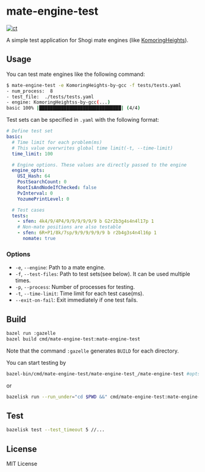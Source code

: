 # mate-engine-test

[![ct](https://github.com/komori-n/mate-engine-test/actions/workflows/ct.yaml/badge.svg?branch=main)](https://github.com/komori-n/mate-engine-test/actions/workflows/ct.yaml)

A simple test application for Shogi mate engines (like [KomoringHeights](https://github.com/komori-n/KomoringHeights)).

## Usage

You can test mate engines like the following command:

```sh
$ mate-engine-test -e KomoringHeights-by-gcc -f tests/tests.yaml
- num_process:  8
- test_file:  ./tests/tests.yaml
- engine: KomoringHeightss-by-gcc(...)
basic 100% |██████████████████████████████| (4/4)
```

Test sets can be specified in `.yaml` with the following format:

```yaml
# Define test set
basic:
  # Time limit for each problem(ms)
  # This value overwrites global time limit(-t, --time-limit)
  time_limit: 100

  # Engine options. These values are directly passed to the engine
  engine_opts:
    USI_Hash: 64
    PostSearchCount: 0
    RootIsAndNodeIfChecked: false
    PvInterval: 0
    YozumePrintLevel: 0

  # Test cases
  tests:
    - sfen: 4k4/9/4P4/9/9/9/9/9/9 b G2r2b3g4s4n4l17p 1
    # Non-mate positions are also testable
    - sfen: 6R+P1/8k/7sp/9/9/9/9/9/9 b r2b4g3s4n4l16p 1
      nomate: true
```

### Options

* `-e`, `--engine`: Path to a mate engine.
* `-f`, `--test-files`: Path to test sets(see below). It can be used multiple times.
* `-p`, `--process`: Number of processes for testing.
* `-t`, `--time-limit`: Time limit for each test case(ms).
* `--exit-on-fail`: Exit immediately if one test fails.

## Build

```sh
bazel run :gazelle
bazel build cmd/mate-engine-test:mate-engine-test
```

Note that the command `:gazelle` generates `BUILD` for each directory.

You can start testing by

```sh
bazel-bin/cmd/mate-engine-test/mate-engine-test_/mate-engine-test #opts...
```

or

```sh
bazelisk run --run_under="cd $PWD &&" cmd/mate-engine-test:mate-engine-test -- #opts...
```

## Test

```sh
bazelisk test --test_timeout 5 //...
```

## License

MIT License
